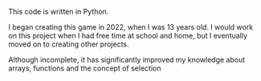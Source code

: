 This code is written in Python.

I began creating this game in 2022, when I was 13 years old. I would work on this project when I had free time at school and home, but I eventually moved on to creating other projects.

Although incomplete, it has significantly improved my knowledge about arrays, functions and the concept of selection
